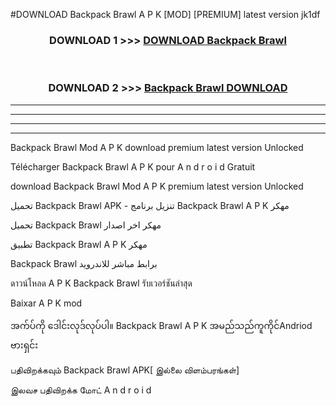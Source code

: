#DOWNLOAD Backpack Brawl  A P K [MOD] [PREMIUM] latest version jk1df



<div align="center">

<h3>DOWNLOAD 1 >>> <a href="https://teeasianyam.web.app?sq=Backpack Brawl ">DOWNLOAD Backpack Brawl  </a></h3><br>

<h3>DOWNLOAD 2 >>> <a href="https://teeasianyam.web.app?sq=Backpack Brawl  ">Backpack Brawl   DOWNLOAD </a></h3>

</div>


----------------------------------------------------------

----------------------------------------------------------

----------------------------------------------------------

----------------------------------------------------------


Backpack Brawl   Mod A P K download premium latest version Unlocked

Télécharger Backpack Brawl   A P K pour A n d r o i d Gratuit

download Backpack Brawl   Mod A P K premium latest version Unlocked

تحميل Backpack Brawl   APK - تنزيل برنامج Backpack Brawl   A P K مهكر

تحميل Backpack Brawl   مهكر اخر اصدار

تطبيق Backpack Brawl   A P K مهكر

Backpack Brawl   برابط مباشر للاندرويد

ดาวน์โหลด A P K Backpack Brawl   รับเวอร์ชันล่าสุด

Baixar A P K mod

အက်ပ်ကို ဒေါင်းလုဒ်လုပ်ပါ။ Backpack Brawl   A P K အမည်သည်ကူကိုင်Andriod ဗားရှင်း

பதிவிறக்கவும் Backpack Brawl   APK[ இல்லை விளம்பரங்கள்] 
 
இலவச பதிவிறக்க மோட் A n d r o i d



